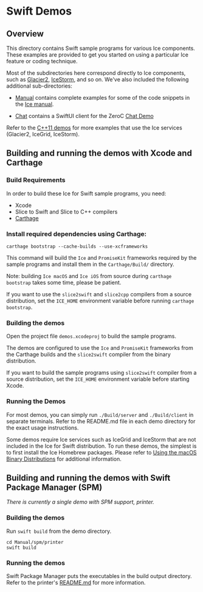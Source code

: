 # Swift Demos

## Overview

This directory contains Swift sample programs for various Ice components. These
examples are provided to get you started on using a particular Ice feature or
coding technique.

Most of the subdirectories here correspond directly to Ice components, such as
[Glacier2](./Glacier2), [IceStorm](./IceStorm), and so on. We've also included
the following additional sub-directories:

- [Manual](./Manual) contains complete examples for some of the code snippets
in the [Ice manual][1].

- [Chat](./Chat) contains a SwiftUI client for the ZeroC [Chat Demo][2]

Refer to the [C++11 demos](../cpp11) for more examples that use the Ice services
(Glacier2, IceGrid, IceStorm).

## Building and running the demos with Xcode and Carthage

### Build Requirements

In order to build these Ice for Swift sample programs, you need:
 * Xcode
 * Slice to Swift and Slice to C++ compilers
 * [Carthage][3]

### Install required dependencies using Carthage:

```
carthage bootstrap --cache-builds --use-xcframeworks
```

This command will build the `Ice` and `PromiseKit` frameworks required by the
sample programs and install them in the `Carthage/Build/` directory.

Note: building `Ice macOS` and `Ice iOS` from source during `carthage bootstrap`
takes some time, please be patient.

If you want to use the `slice2swift` and `slice2cpp` compilers from a source
distribution, set the `ICE_HOME` environment variable before running
`carthage bootstrap`.

### Building the demos

Open the project file `demos.xcodeproj` to build the sample programs.

The demos are configured to use the `Ice` and `PromiseKit` frameworks from the
Carthage builds and the `slice2swift` compiler from the binary distribution.

If you want to build the sample programs using `slice2swift` compiler from a
source distribution, set the `ICE_HOME` environment variable before starting
Xcode.

### Running the Demos

For most demos, you can simply run `./Build/server` and `./Build/client` in separate
terminals. Refer to the README.md file in each demo directory for the exact usage
instructions.

Some demos require Ice services such as IceGrid and IceStorm that are not
included in the Ice for Swift distribution. To run these demos, the simplest
is to first install the Ice Homebrew packages. Please refer to
[Using the macOS Binary Distributions][4] for additional information.

## Building and running the demos with Swift Package Manager (SPM)

*There is currently a single demo with SPM support, printer.*

### Building the demos

Run `swift build` from the demo directory.

```
cd Manual/spm/printer
swift build
```

### Running the demos

Swift Package Manager puts the executables in the build output directory. Refer
to the printer's [README.md](./Manual/spm/printer/README.md) for more
information.

[1]: https://doc.zeroc.com/ice/3.7/introduction
[2]: https://doc.zeroc.com/technical-articles/general-topics/chat-demo
[3]: https://github.com/Carthage/Carthage
[4]: https://doc.zeroc.com/ice/3.7/release-notes/using-the-macos-binary-distribution
